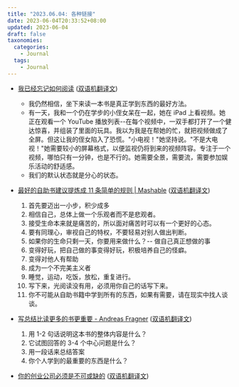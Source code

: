 ```yaml
---
title: "2023.06.04: 各种链接"
date: 2023-06-04T20:33:52+08:00
updated: 2023-06-04
draft: false
taxonomies:
  categories:
    - Journal
  tags:
    - Journal
---
```


- [我已经忘记如何阅读](https://www.theglobeandmail.com/opinion/i-have-forgotten-how-toread/article37921379/) ([双语机翻译文](https://clip.owenyoung.com/2023/06/04/i-have-forgotten-how-to-read/))

  - 我仍然相信，坐下来读一本书是真正学到东西的最好方法。
  - 有一天，我和一个仍在学步的小侄女呆在一起，她在 iPad 上看视频。她正在观看一个 YouTube 播放列表--在每个视频中，一双手都打开了一个健达惊喜，并组装了里面的玩具。我以为我是在帮她的忙，就把视频做成了全屏。但这让我的侄女陷入了恐慌。"小电视！"她坚持说。"不是大电视！"她需要较小的屏幕格式，以便监视仍将到来的视频阵容。专注于一个视频，哪怕只有一分钟，也是不行的。她需要全景，需要流，需要参加娱乐活动的舒适感。
  - 我们的默认状态就是分心的状态。

- [最好的自助书建议提炼成 11 条简单的规则 | Mashable](https://mashable.com/article/best-self-help-book-advice) ([双语机翻译文](https://clip.owenyoung.com/2023/06/04/the-best-self-help-book-advice-distilled-to-11-simple-rules/))

  1. 首先要迈出一小步，积少成多
  2. 相信自己，总体上做一个乐观者而不是悲观者。
  3. 接受生命本来就是痛苦的，所以面对痛苦时可以有一个更好的心态。
  4. 要有同理心，审视自己的特权，不要轻易对别人做出判断。
  5. 如果你的生命只剩一天，你要用来做什么？-- 做自己真正想做的事
  6. 变得好玩，把自己做的事变得好玩，积极培养自己的怪癖。
  7. 变得对他人有帮助
  8. 成为一个不完美主义者
  9. 睡觉，运动，吃饭，放松，重复进行。
  10. 写下来，光阅读没有用，必须用你自己的话写下来。
  11. 你不可能从自助书籍中学到所有的东西，如果有需要，请在现实中找人谈谈。

- [写总结比读更多的书更重要 - Andreas Fragner](https://www.andreasfragner.com/writing/writing-summaries) ([双语机翻译文](https://clip.owenyoung.com/2023/05/21/writing-summaries-is-more-important-than-reading-more-books-andreas-fragner/))

  1. 用 1-2 句话说明这本书的整体内容是什么？
  2. 它试图回答的 3-4 个中心问题是什么？
  3. 用一段话来总结答案
  4. 你个人学到的最重要的东西是什么？

- [你的创业公司必须是不可或缺的](https://waseem.substack.com/p/inevitable) ([双语机翻译文](https://clip.owenyoung.com/2023/06/04/your-startup-has-to-be-inevitable/))
